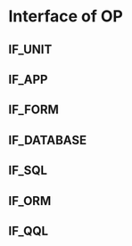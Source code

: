 Interface of OP
===

## IF_UNIT

## IF_APP

## IF_FORM

## IF_DATABASE

## IF_SQL

## IF_ORM

## IF_QQL

